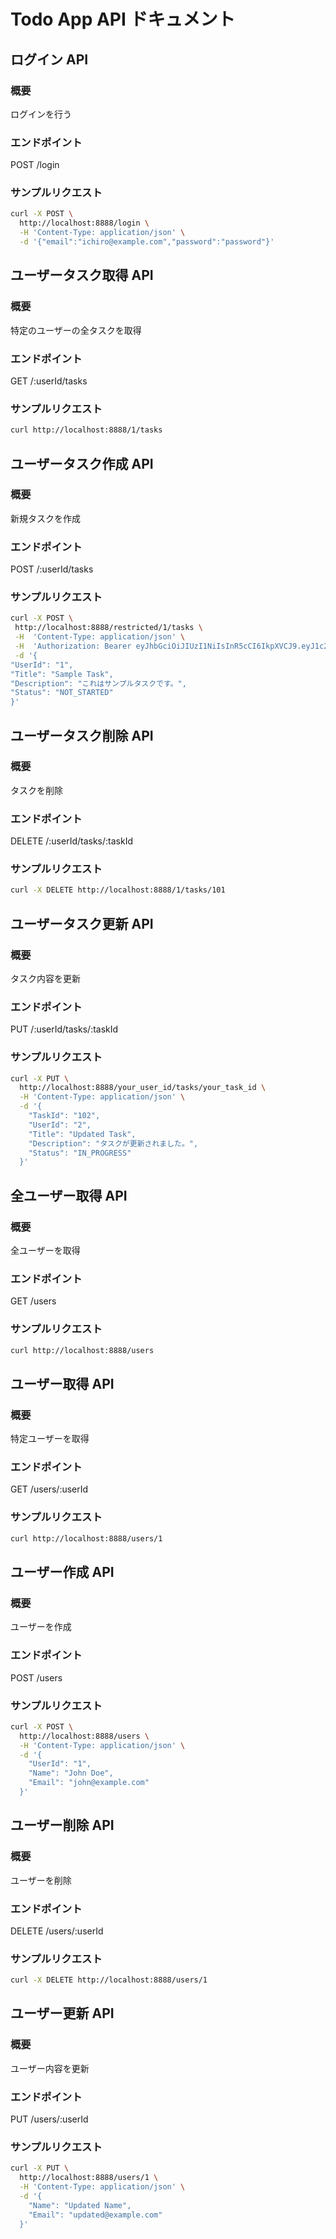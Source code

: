 # Todo App API ドキュメント

## ログイン API

### 概要

ログインを行う

### エンドポイント

POST /login

### サンプルリクエスト

```bash
curl -X POST \
  http://localhost:8888/login \
  -H 'Content-Type: application/json' \
  -d '{"email":"ichiro@example.com","password":"password"}'
```

## ユーザータスク取得 API

### 概要

特定のユーザーの全タスクを取得

### エンドポイント

GET /:userId/tasks

### サンプルリクエスト

```bash
curl http://localhost:8888/1/tasks
```

## ユーザータスク作成 API

### 概要

新規タスクを作成

### エンドポイント

POST /:userId/tasks

### サンプルリクエスト

```bash
curl -X POST \
 http://localhost:8888/restricted/1/tasks \
 -H  'Content-Type: application/json' \
 -H  'Authorization: Bearer eyJhbGciOiJIUzI1NiIsInR5cCI6IkpXVCJ9.eyJ1c2VySWQiOiIxIiwiZXhwIjoxNzEwNTkyNTA5fQ.Kj-UjyIuAXitKFBd_XK4mSF1t9Z-KR3yx311D5--P3A' \
 -d '{
"UserId": "1",
"Title": "Sample Task",
"Description": "これはサンプルタスクです。",
"Status": "NOT_STARTED"
}'
```

## ユーザータスク削除 API

### 概要

タスクを削除

### エンドポイント

DELETE /:userId/tasks/:taskId

### サンプルリクエスト

```bash
curl -X DELETE http://localhost:8888/1/tasks/101
```

## ユーザータスク更新 API

### 概要

タスク内容を更新

### エンドポイント

PUT /:userId/tasks/:taskId

### サンプルリクエスト

```bash
curl -X PUT \
  http://localhost:8888/your_user_id/tasks/your_task_id \
  -H 'Content-Type: application/json' \
  -d '{
    "TaskId": "102",
    "UserId": "2",
    "Title": "Updated Task",
    "Description": "タスクが更新されました。",
    "Status": "IN_PROGRESS"
  }'
```

## 全ユーザー取得 API

### 概要

全ユーザーを取得

### エンドポイント

GET /users

### サンプルリクエスト

```bash
curl http://localhost:8888/users
```

## ユーザー取得 API

### 概要

特定ユーザーを取得

### エンドポイント

GET /users/:userId

### サンプルリクエスト

```bash
curl http://localhost:8888/users/1
```

## ユーザー作成 API

### 概要

ユーザーを作成

### エンドポイント

POST /users

### サンプルリクエスト

```bash
curl -X POST \
  http://localhost:8888/users \
  -H 'Content-Type: application/json' \
  -d '{
    "UserId": "1",
    "Name": "John Doe",
    "Email": "john@example.com"
  }'
```

## ユーザー削除 API

### 概要

ユーザーを削除

### エンドポイント

DELETE /users/:userId

### サンプルリクエスト

```bash
curl -X DELETE http://localhost:8888/users/1
```

## ユーザー更新 API

### 概要

ユーザー内容を更新

### エンドポイント

PUT /users/:userId

### サンプルリクエスト

```bash
curl -X PUT \
  http://localhost:8888/users/1 \
  -H 'Content-Type: application/json' \
  -d '{
    "Name": "Updated Name",
    "Email": "updated@example.com"
  }'
```
